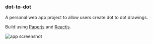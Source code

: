 ### dot-to-dot

A personal web app project to allow users create dot to dot drawings.

Build using [Paperjs](http://paperjs.org/) and [Reactjs](https://reactjs.org/).

![app screenshot](https://github.com/nardove/dot-to-dot/blob/v1/app-assets/app-screenshot.png 'app screenshot')
